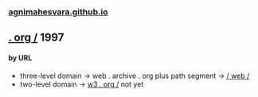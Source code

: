 ### [agnimahesvara.github.io](agnimahesvara.github.io)
## [. org /](../) 1997

#### by URL
* three-level domain → web . archive . org plus path segment → [/ web /](../02archive/03web/04web/0519970000000000*/)
* two-level domain → [w3 . org /](02w3/yr1997/) not yet
